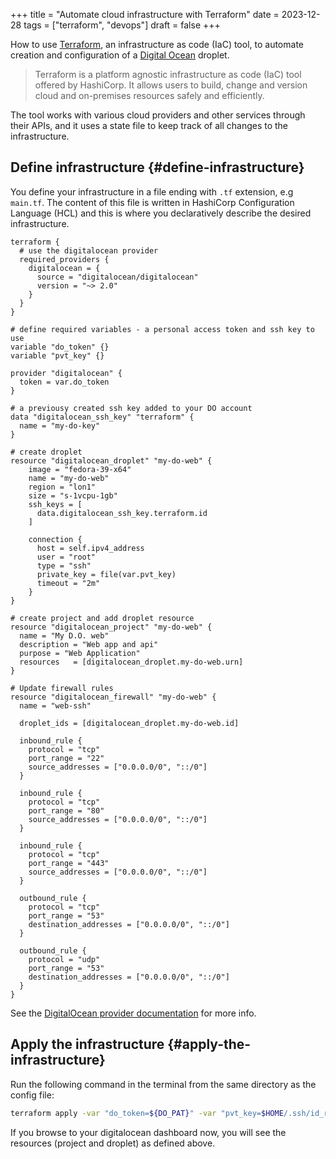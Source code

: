 +++
title = "Automate cloud infrastructure with Terraform"
date = 2023-12-28
tags = ["terraform", "devops"]
draft = false
+++

How to use [Terraform](https://www.terraform.io/), an infrastructure as code (IaC) tool, to automate creation and configuration of a [Digital Ocean](https://www.digitalocean.com/) droplet.

<!--more-->

> Terraform is a platform agnostic infrastructure as code (IaC) tool offered by HashiCorp. It allows users to build, change and version cloud and on-premises resources safely and efficiently.

The tool works with various cloud providers and other services through their APIs, and it uses a state file to keep track of all changes to the infrastructure.


## Define infrastructure {#define-infrastructure}

You define your infrastructure in a file ending with `.tf` extension, e.g `main.tf`. The content of this file is written in HashiCorp Configuration Language (HCL) and this is where you declaratively describe the desired infrastructure.

```hcl
terraform {
  # use the digitalocean provider
  required_providers {
    digitalocean = {
      source = "digitalocean/digitalocean"
      version = "~> 2.0"
    }
  }
}

# define required variables - a personal access token and ssh key to use
variable "do_token" {}
variable "pvt_key" {}

provider "digitalocean" {
  token = var.do_token
}

# a previousy created ssh key added to your DO account
data "digitalocean_ssh_key" "terraform" {
  name = "my-do-key"
}

# create droplet
resource "digitalocean_droplet" "my-do-web" {
    image = "fedora-39-x64"
    name = "my-do-web"
    region = "lon1"
    size = "s-1vcpu-1gb"
    ssh_keys = [
      data.digitalocean_ssh_key.terraform.id
    ]

    connection {
      host = self.ipv4_address
      user = "root"
      type = "ssh"
      private_key = file(var.pvt_key)
      timeout = "2m"
    }
}

# create project and add droplet resource
resource "digitalocean_project" "my-do-web" {
  name = "My D.O. web"
  description = "Web app and api"
  purpose = "Web Application"
  resources   = [digitalocean_droplet.my-do-web.urn]
}

# Update firewall rules
resource "digitalocean_firewall" "my-do-web" {
  name = "web-ssh"

  droplet_ids = [digitalocean_droplet.my-do-web.id]

  inbound_rule {
    protocol = "tcp"
    port_range = "22"
    source_addresses = ["0.0.0.0/0", "::/0"]
  }

  inbound_rule {
    protocol = "tcp"
    port_range = "80"
    source_addresses = ["0.0.0.0/0", "::/0"]
  }

  inbound_rule {
    protocol = "tcp"
    port_range = "443"
    source_addresses = ["0.0.0.0/0", "::/0"]
  }

  outbound_rule {
    protocol = "tcp"
    port_range = "53"
    destination_addresses = ["0.0.0.0/0", "::/0"]
  }

  outbound_rule {
    protocol = "udp"
    port_range = "53"
    destination_addresses = ["0.0.0.0/0", "::/0"]
  }
}
```

See the [DigitalOcean provider documentation](https://registry.terraform.io/providers/digitalocean/digitalocean/latest/docs) for more info.


## Apply the infrastructure {#apply-the-infrastructure}

Run the following command in the terminal from the same directory as the config file:

```bash
terraform apply -var "do_token=${DO_PAT}" -var "pvt_key=$HOME/.ssh/id_rsa"
```

If you browse to your digitalocean dashboard now, you will see the resources (project and droplet) as defined above.
